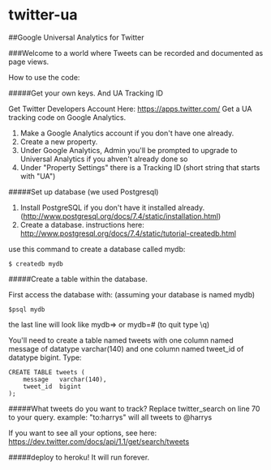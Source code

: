 twitter-ua
==========

##Google Universal Analytics for Twitter

###Welcome to a world where Tweets can be recorded and documented as page views. 

How to use the code:

#####Get your own keys. And UA Tracking ID

Get Twitter Developers Account Here: https://apps.twitter.com/
Get a UA tracking code on Google Analytics. 

1. Make a Google Analytics account if you don't have one already.
2. Create a new property. 
3. Under Google Analytics, Admin you'll be prompted to upgrade to Universal Analytics if you ahven't already done so
4. Under "Property Settings" there is a Tracking ID (short string that starts with "UA")

#####Set up database (we used Postgresql)

1. Install PostgreSQL if you don't have it installed already. (http://www.postgresql.org/docs/7.4/static/installation.html)
2. Create a database. instructions here: http://www.postgresql.org/docs/7.4/static/tutorial-createdb.html

use this command to create a database called mydb:

	$ createdb mydb

#####Create a table within the database.

First access the database with: (assuming your database is named mydb)

	$psql mydb

the last line will look like mydb=> or mydb=# (to quit type \q)

You'll need to create a table named tweets with one column named message of datatype varchar(140) and one column named tweet_id of datatype bigint. Type:

	CREATE TABLE tweets (
		message   varchar(140),
		tweet_id  bigint
	);


#####What tweets do you want to track? Replace twitter_search on line 70 to your query. 
	example: "to:harrys" will all tweets to @harrys

If you want to see all your options, see here: https://dev.twitter.com/docs/api/1.1/get/search/tweets

#####deploy to heroku! It will run forever. 